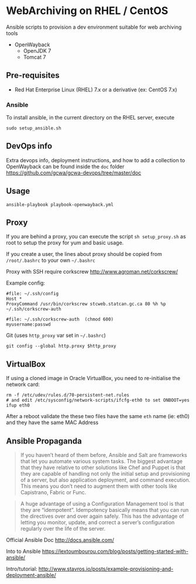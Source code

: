 # WebArchiving on RHEL / CentOS

Ansible scripts to provision a dev environment suitable for web archiving tools

- OpenWayback
  - OpenJDK 7
  - Tomcat 7


## Pre-requisites

- Red Hat Enterprise Linux (RHEL) 7.x or a derivative (ex: CentOS 7.x)

### Ansible

To install ansible, in the current directory on the RHEL server, execute

    sudo setup_ansible.sh

## DevOps info

Extra devops info, deployment instructions, and how to add a collection to OpenWayback can be found inside the `doc` folder
https://github.com/gcwa/gcwa-devops/tree/master/doc

## Usage

    ansible-playbook playbook-openwayback.yml


## Proxy

If you are behind a proxy, you can execute the script
`sh setup_proxy.sh` as root to setup the proxy for yum and basic usage.

If you create a user, the lines about proxy should be copied from `/root/.bashrc`
to your own `~/.bashrc`

Proxy with SSH require corkscrew http://www.agroman.net/corkscrew/

Example config:

    #file: ~/.ssh/config
    Host *
    ProxyCommand /usr/bin/corkscrew stcweb.statcan.gc.ca 80 %h %p ~/.ssh/corkscrew-auth

    #file: ~/.ssh/corkscrew-auth  (chmod 600)
    myusername:passwd

Git (uses `http_proxy` var set in `~/.bashrc`)

    git config --global http.proxy $http_proxy


## VirtualBox

If using a cloned image in Oracle VirtualBox, you need to re-initialise the network card:

    rm -f /etc/udev/rules.d/70-persistent-net.rules
    # and edit /etc/sysconfig/network-scripts/ifcfg-eth0 to set ONBOOT=yes
    ifup eth0

After a reboot validate the these two files have the same `eth` name (ie: eth0) and they have the same MAC Address


## Ansible Propaganda

> If you haven’t heard of them before, Ansible and Salt are frameworks that let
  you automate various system tasks. The biggest advantage that they have
  relative to other solutions like Chef and Puppet is that they are capable of
  handling not only the initial setup and provisioning of a server, but also
  application deployment, and command execution. This means you don’t need to
  augment them with other tools like Capistrano, Fabric or Func.

> A huge advantage of using a Configuration Management tool is that they are
  “idempotent”. Idempotency basically means that you can run the directives over
  and over again safely. This has the advantage of letting you monitor, update,
  and correct a server’s configuration regularly over the life of the server.

Official Ansible Doc http://docs.ansible.com/

Into to Ansible https://lextoumbourou.com/blog/posts/getting-started-with-ansible/

Intro/tutorial: http://www.stavros.io/posts/example-provisioning-and-deployment-ansible/
